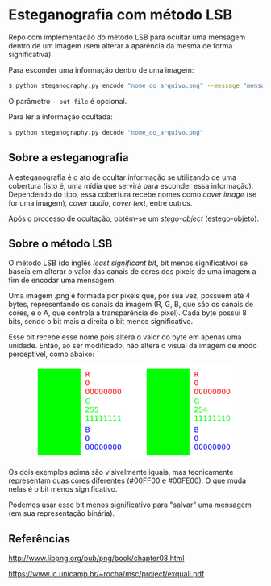# Esteganografia com método LSB
Repo com implementação do método LSB para ocultar uma mensagem dentro de um imagem (sem alterar a aparência da mesma de forma significativa).

Para esconder uma informação dentro de uma imagem:
```bash
$ python steganography.py encode "nome_do_arquivo.png" --message "mensagem a ser escondida" --out-file "imagem_com_texto_secreto.png"
```

O parâmetro `--out-file` é opcional.

Para ler a informação ocultada:
```bash
$ python steganography.py decode "nome_do_arquivo.png"
```

## Sobre a esteganografia
A esteganografia é o ato de ocultar informação se utilizando de uma cobertura (isto é, uma mídia que servirá para esconder essa informação). Dependendo do tipo, essa cobertura recebe nomes como *cover image* (se for uma imagem), *cover audio*, *cover text*, entre outros. 

Após o processo de ocultação, obtêm-se um *stego-object* (estego-objeto).

## Sobre o método LSB
O método LSB (do inglês *least significant bit*, bit menos significativo) se baseia em alterar o valor das canais de cores dos pixels de uma imagem a fim de encodar uma mensagem.

Uma imagem .png é formada por pixels que, por sua vez, possuem até 4 bytes, representando os canais da imagem (R, G, B, que são os canais de cores, e o A, que controla a transparência do pixel). Cada byte possui 8 bits, sendo o bit mais a direita o bit menos significativo.

Esse bit recebe esse nome pois altera o valor do byte em apenas uma unidade. Então, ao ser modificado, não altera o visual da imagem de modo perceptível, como abaixo:

<p align="center">
    <img src="examples/lsb_distinction.png">
</p>

Os dois exemplos acima são visivelmente iguais, mas tecnicamente representam duas cores diferentes (#00FF00 e #00FE00). O que muda nelas é o bit menos significativo.

Podemos usar esse bit menos significativo para "salvar" uma mensagem (em sua representação binária).

## Referências

http://www.libpng.org/pub/png/book/chapter08.html

https://www.ic.unicamp.br/~rocha/msc/project/exquali.pdf